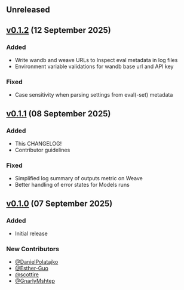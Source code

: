 ## Unreleased

## [v0.1.2](https://pypi.org/project/inspect-wandb/0.1.2/) (12 September 2025)

### Added
- Write wandb and weave URLs to Inspect eval metadata in log files
- Environment variable validations for wandb base url and API key

### Fixed
- Case sensitivity when parsing settings from eval(-set) metadata

## [v0.1.1](https://pypi.org/project/inspect-wandb/0.1.1/) (08 September 2025)

### Added

- This CHANGELOG!
- Contributor guidelines

### Fixed
- Simplified log summary of outputs metric on Weave
- Better handling of error states for Models runs

## [v0.1.0](https://pypi.org/project/inspect-wandb/0.1.0/) (07 September 2025)

### Added

- Initial release

### New Contributors

- [@DanielPolatajko](https://github.com/DanielPolatajko)
- [@Esther-Guo](https://github.com/Esther-Guo)
- [@scottire](https://github.com/scottire)
- [@GnarlyMshtep](https://github.com/GnarlyMshtep)